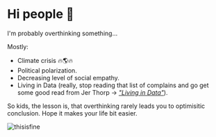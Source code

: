 # Hi people 🤷‍

I'm probably overthinking something...

Mostly:
- Climate crisis 🔥🌎🔥
- Political polarization.
- Decreasing level of social empathy.
- Living in Data (really, stop reading that list of complains and go get some good read from Jer Thorp -> [*"Living in Data"*](https://www.jerthorp.com/)).

So kids, the lesson is, that overthinking rarely leads you to optimisitic conclusion. Hope it makes your life bit easier.

![thisisfine](https://user-images.githubusercontent.com/23322970/168713612-0be6e697-5e00-44cb-80b1-018db48f016e.gif)
